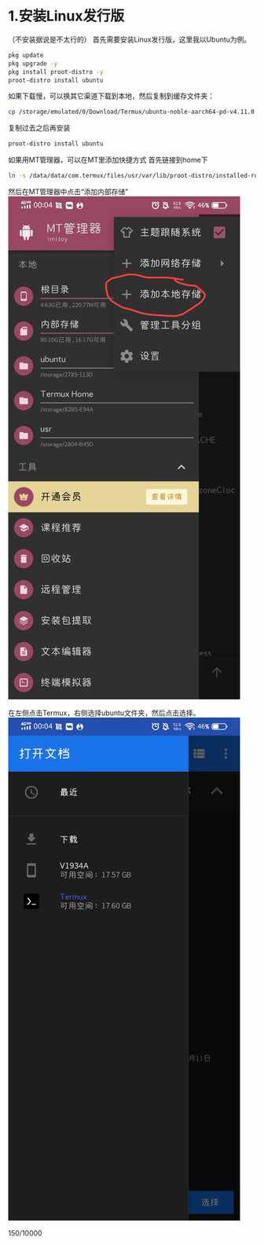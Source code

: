 # 1.安装Linux发行版
（不安装据说是不太行的）
首先需要安装Linux发行版，这里我以Ubuntu为例。
```bash
pkg update
pkg upgrade -y
pkg install proot-distro -y
proot-distro install ubuntu
```
如果下载慢，可以换其它渠道下载到本地，然后复制到缓存文件夹：
```bash
cp /storage/emulated/0/Download/Termux/ubuntu-noble-aarch64-pd-v4.11.0.tar.xz $PREFIX/var/lib/proot-distro/dlcache
```
复制过去之后再安装
```bash
proot-distro install ubuntu
```
如果用MT管理器，可以在MT里添加快捷方式
首先链接到home下
```bash
ln -s /data/data/com.termux/files/usr/var/lib/proot-distro/installed-rootfs/ubuntu /data/data/com.termux/files/home/ubuntu
```
然后在MT管理器中点击“添加内部存储”
![添加内部存储](1.jpg)

在左侧点击Termux，右侧选择ubuntu文件夹，然后点击选择。
![选择Termux](2.jpg)

150/10000